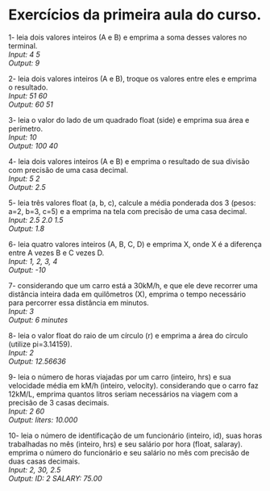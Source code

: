 # Exercícios da primeira aula do curso.  
1- leia dois valores inteiros (A e B) e emprima a soma desses valores no terminal.  
*Input: 4 5*  
*Output: 9*  
  
2- leia dois valores inteiros (A e B), troque os valores entre eles e emprima o resultado.  
*Input: 51 60*  
*Output: 60 51*  
  
3- leia o valor do lado de um quadrado float (side) e emprima sua área e perímetro.  
*Input: 10*  
*Output: 100 40*  
  
4- leia dois valores inteiros (A e B) e emprima o resultado de sua divisão com precisão de uma casa decimal.  
*Input: 5 2*  
*Output: 2.5*  
  
5- leia três valores float (a, b, c), calcule a média ponderada dos 3 (pesos: a=2, b=3, c=5) e a emprima na tela com precisão de uma casa decimal.  
*Input: 2.5 2.0 1.5*  
*Output: 1.8*  
  
6- leia quatro valores inteiros (A, B, C, D) e emprima X, onde X é a diferença entre A vezes B e C vezes D.  
*Input: 1, 2, 3, 4*  
*Output: -10*  
  
7- considerando que um carro está a 30kM/h, e que ele deve recorrer uma distância inteira dada em quilômetros (X), emprima o tempo necessário para percorrer essa distância em minutos.  
*Input: 3*  
*Output: 6 minutes*  
  
8- leia o valor float do raio de um círculo (r) e emprima a área do círculo (utilize pi=3.14159).  
*Input: 2*  
*Output: 12.56636*  
  
9- leia o número de horas viajadas por um carro (inteiro, hrs) e sua velocidade média em kM/h (inteiro, velocity). considerando que o carro faz 12kM/L, emprima quantos litros seriam necessários na viagem com a precisão de 3 casas decimais.  
*Input: 2 60*  
*Output: liters: 10.000*  
  
10- leia o número de identificação de um funcionário (inteiro, id), suas horas trabalhadas no mês (inteiro, hrs) e seu salário por hora (float, salaray). emprima o número do funcionário e seu salário no mês com precisâo de duas casas decimais.  
*Input: 2, 30, 2.5*  
*Output: ID: 2 SALARY: 75.00*  
